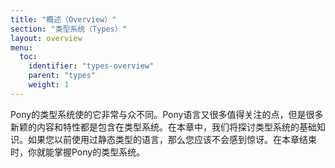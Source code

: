 ```yaml
---
title: "概述（Overview）"
section: "类型系统（Types）"
layout: overview
menu:
  toc:
    identifier: "types-overview"
    parent: "types"
    weight: 1
---
```


<!-- Pony's type system is what makes it special. There's plenty to love about it otherwise but, in the end, it's the type system that contains much of what makes Pony novel. In this chapter, we are going to explore the basics of the type system. If you worked with a statically typed language before, there shouldn't be anything surprising to you. By the time you've finished this chapter, you should have a handle on basics of the Pony type system. -->
Pony的类型系统使的它非常与众不同。Pony语言又很多值得关注的点，但是很多新颖的内容和特性都是包含在类型系统。在本章中，我们将探讨类型系统的基础知识。如果您以前使用过静态类型的语言，那么您应该不会感到惊讶。在本章结束时，你就能掌握Pony的类型系统。
